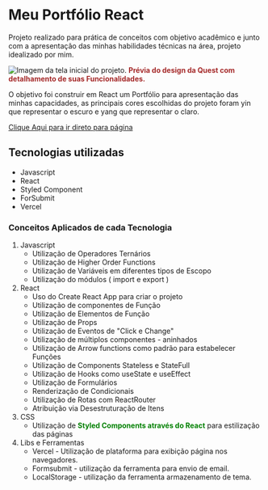 # Meu Portfólio React
Projeto realizado para prática de conceitos com objetivo acadêmico e junto com a apresentação das minhas habilidades técnicas  na área, projeto idealizado por mim.

<img src ="" alt="Imagem da tela inicial do projeto.">
<strong style="color:brown;">Prévia do design da Quest com detalhamento de suas Funcionalidades.</strong>


O objetivo foi construir em React um Portfólio para apresentação das minhas capacidades, as principais cores escolhidas do projeto foram yin que representar o escuro e yang que representar o claro.


<a href="" target="_blank">Clique Aqui para ir direto para página</a>

## Tecnologias utilizadas
- Javascript
- React
- Styled Component
- ForSubmit
- Vercel

### Conceitos Aplicados de cada Tecnologia
<ol>
    <li>Javascript
        <ul>
            <li>Utilização de Operadores Ternários</li>
            <li>Utilização de Higher Order Functions</li>
            <li>Utilização de Variáveis em diferentes tipos de Escopo</li>
            <li>Utilização do módulos ( import e export ) </li>
        </ul>
    </li>
    <li>React
        <ul>
            <li>Uso do Create React App para criar o projeto </li>
            <li>Utilização de componentes de Função</li>
            <li>Utilização de Elementos de Função</li>
            <li>Utilização de Props</li>
            <li>Utilização de Eventos de "Click e Change"</li>
            <li>Utilização de múltiplos componentes - aninhados</li>
            <li>Utilização de Arrow functions como padrão para estabelecer Funções</li>
            <li>Utilização de Components Stateless e StateFull</li>
            <li>Utilização de Hooks como useState e useEffect</li>
            <li>Utilização de Formulários</li>
            <li>Renderização de Condicionais</li>
            <li>Utilização de Rotas com ReactRouter</li>
            <li>Atribuição via Desestruturação de Itens</li>
        </ul>
    </li>
    <li>CSS
        <ul>
            <li>Utilização de <strong style="color:green;">Styled Components através do React</strong> para estilização das páginas</li>
        </ul>
    </li>
    <li>Libs e Ferramentas
        <ul>
            <li>Vercel - Utilização de plataforma para exibição página nos navegadores.</li>
            <li>Formsubmit - utilização da ferramenta para envio de email. </li>
            <li>LocalStorage - utilização da ferramenta armazenamento de tema. </li>
        </ul>
    </li>
</ol>